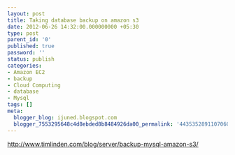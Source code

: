 ```yaml
---
layout: post
title: Taking database backup on amazon s3
date: 2012-06-26 14:32:00.000000000 +05:30
type: post
parent_id: '0'
published: true
password: ''
status: publish
categories:
- Amazon EC2
- backup
- Cloud Computing
- database
- Mysql
tags: []
meta:
  blogger_blog: ijuned.blogspot.com
  blogger_7553295648c4d8ebded8b8484926da00_permalink: '4435352891107060400'
---
```

<div dir="ltr" style="text-align:left;"><a href="http://www.timlinden.com/blog/server/backup-mysql-amazon-s3/">http://www.timlinden.com/blog/<span class="IL_AD" id="IL_AD2">server<span class="IL_AD_ICON"></span></span>/backup-mysql-amazon-s3/</a></div>
